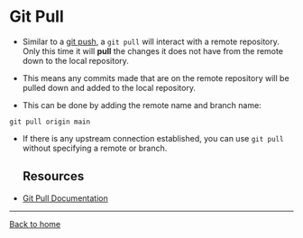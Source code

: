 # Git Pull
- Similar to a [git push](./PUSH.md), a `git pull` will interact with a remote repository.
Only this time it will **pull** the changes it does not have from the remote down to the local repository.

- This means any commits made that are on the remote repository will be pulled down and added to the local repository.

- This can be done by adding the remote name and branch name:
```
git pull origin main
```

- If there is any upstream connection established, you can use `git pull` without specifying a remote or branch.
  ## Resources

- [Git Pull Documentation](https://git-scm.com/docs/git-pull (Links to an external site.))

---

[Back to home](../readme.md)

 